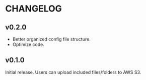 # CHANGELOG

## v0.2.0

- Better organized config file structure.
- Optimize code.

## v0.1.0

Initial release. Users can upload included files/folders to AWS S3.
